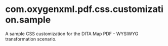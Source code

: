# com.oxygenxml.pdf.css.customization.sample
A sample CSS customization for the DITA Map PDF - WYSIWYG transformation scenario.
